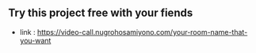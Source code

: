 ## Try this project free with your fiends
- link : https://video-call.nugrohosamiyono.com/your-room-name-that-you-want
